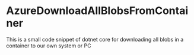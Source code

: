 # AzureDownloadAllBlobsFromContainer
This is a small code snippet of dotnet core for downloading all blobs in a container to our own system or PC

